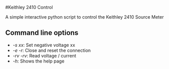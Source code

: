 #Keithley 2410 Control

A simple interactive python script to control the Keithley 2410 Source Meter

## Command line options

* *-s xx*:    Set negative voltage xx
* *-e -r*:    Close and reset the connection
* *-rv -rv*:  Read voltage / current
* *-h*:       Shows the help page 
